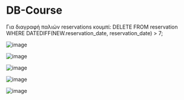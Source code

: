 # DB-Course

Για διαγραφή παλιών reservations κουμπί: 
DELETE FROM reservation
    WHERE DATEDIFF(NEW.reservation_date, reservation_date) > 7;



![image](https://github.com/StavrosLzp/DB-Course/assets/73658190/c7e988e9-dc65-48a6-bcf9-fb0981eb9828)

![image](https://github.com/StavrosLzp/DB-Course/assets/73658190/e7474e0b-8c2d-4067-86ef-844b6d689a00)

![image](https://github.com/StavrosLzp/DB-Course/assets/73658190/cf8b0cd9-ec53-4fa4-b8c2-68329305b071)

![image](https://github.com/StavrosLzp/DB-Course/assets/73658190/49ef7192-4656-42f8-9c41-2bfbfed54fce)

![image](https://github.com/StavrosLzp/DB-Course/assets/73658190/aea7213b-6f73-4c53-8d7a-20363a189c78)
